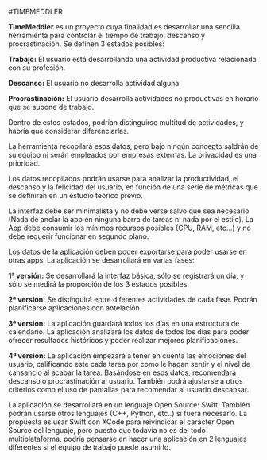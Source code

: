 #TIMEMEDDLER

**TimeMeddler** es un proyecto cuya finalidad es desarrollar una sencilla herramienta para
controlar el tiempo de trabajo, descanso y procrastinación.
Se definen 3 estados posibles:

**Trabajo:** El usuario está desarrollando una actividad productiva relacionada con su
profesión.

**Descanso:** El usuario no desarrolla actividad alguna.

**Procrastinación:** El usuario desarrolla actividades no productivas en horario que se
supone de trabajo.

Dentro de estos estados, podrían distinguirse multitud de actividades, y habría que
considerar diferenciarlas.

La herramienta recopilará esos datos, pero bajo ningún concepto saldrán de su equipo ni
serán empleados por empresas externas. La privacidad es una prioridad.

Los datos recopilados podrán usarse para analizar la productividad, el descanso y la
felicidad del usuario, en función de una serie de métricas que se definirán en un estudio
teórico previo.

La interfaz debe ser minimalista y no debe verse salvo que sea necesario (Nada de anclar
la app en ninguna barra de tareas ni nada por el estilo).
La App debe consumir los mínimos recursos posibles (CPU, RAM, etc...) y no debe
requerir funcionar en segundo plano.

Los datos de la aplicación deben poder exportarse para poder usarse en otras apps.
La aplicación se desarrollará en varias fases:

**1ª versión:** Se desarrollará la interfaz básica, sólo se registrará un día, y sólo se medirá la
proporción de los 3 estados posibles.

**2ª versión:** Se distinguirá entre diferentes actividades de cada fase. Podrán planificarse
aplicaciones con antelación.

**3ª versión:** La aplicación guardará todos los días en una estructura de calendario. La
aplicación analizará los datos de todos los días para poder ofrecer resultados históricos y
poder realizar mejores planificaciones.

**4ª versión:** La aplicación empezará a tener en cuenta las emociones del usuario,
calificando este cada tarea por como le hagan sentir y el nivel de cansancio al acabar la
tarea. Basándose en esos datos, recomendará descanso o procrastinación al usuario.
También podrá ajustarse a otros criterios como el uso de pantallas para recomendar al
usuario descansar.

La aplicación se desarrollará en un lenguaje Open Source: Swift. También podrán usarse
otros lenguajes (C++, Python, etc..) si fuera necesario. La propuesta es usar Swift con
XCode para reivindicar el carácter Open Source del lenguaje, pero puesto que todavía no
es del todo multiplataforma, podría pensarse en hacer una aplicación en 2 lenguajes
diferentes si el equipo de trabajo puede asumirlo.
